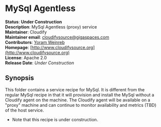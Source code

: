 # MySql Agentless       

**Status**: **Under Construction**   
**Description**:  MySql Agentless (proxy) service        
**Maintainer**:       Cloudify  
**Maintainer email**: cloudifysource@gigaspaces.com  
**Contributors**:    [Yoram Weinreb](https://github.com/yoramw)  
**Homepage**:   [http://www.cloudifysource.org](http://www.cloudifysource.org)  
**License**:      Apache 2.0   
**Release Date**:  *Under Construction*  

Synopsis
--------

This folder contains a service recipe for MySql. 
It is different from the regular MySql recipe in that it will provision and install the MySql without a Cloudify agent on the machine.
The Cloudify agent will be available on a "proxy" machine and can continue to monitor availability and metrics (TBD) of the host service.

* Note that this recipe is under construction.
